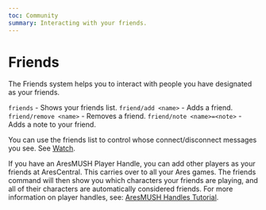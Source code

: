```yaml
---
toc: Community
summary: Interacting with your friends.
---
```

# Friends

The Friends system helps you to interact with people you have designated as your friends.

`friends` - Shows your friends list.
`friend/add <name>` - Adds a friend.
`friend/remove <name>` - Removes a friend.
`friend/note <name>=<note>` - Adds a note to your friend.

You can use the friends list to control whose connect/disconnect messages you see.  See [Watch](/help/watch).

If you have an AresMUSH Player Handle, you can add other players as your friends at AresCentral.  This carries over to all your Ares games.  The friends command will then show you which characters your friends are playing, and all of their characters are automatically considered friends.  For more information on player handles, see: [AresMUSH Handles Tutorial](http://aresmush.com/handles/).
